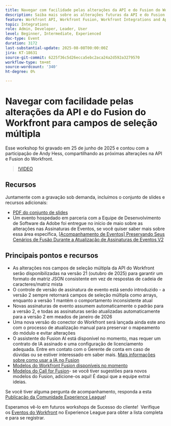 ```yaml
---
title: Navegar com facilidade pelas alterações da API e do Fusion do Workfront para campos de seleção múltipla
description: Saiba mais sobre as alterações futuras da API e do Fusion do Adobe Workfront, incluindo atualizações de campo de seleção múltipla, controle de versão de assinaturas de eventos e estratégias para evitar alterações.
feature: Workfront API, Workfront Fusion, Workfront Integrations and Apps
topic: Integrations
role: Admin, Developer, Leader, User
level: Beginner, Intermediate, Experienced
doc-type: Event
duration: 3172
last-substantial-update: 2025-08-08T00:00:00Z
jira: KT-18631
source-git-commit: 6225f36c5d26ecca5ebc2aca24a2d592a3279570
workflow-type: tm+mt
source-wordcount: '340'
ht-degree: 0%

---
```



# Navegar com facilidade pelas alterações da API e do Fusion do Workfront para campos de seleção múltipla

Esse workshop foi gravado em 25 de junho de 2025 e contou com a participação de Andy Hess, compartilhando as próximas alterações na API e Fusion do Workfront.

>[!VIDEO](https://video.tv.adobe.com/v/3469978/?learn=on&enablevpops)

## Recursos

Juntamente com a gravação sob demanda, incluímos o conjunto de slides e recursos adicionais:
* [PDF do conjunto de slides](https://workfront-experience.s3.us-west-2.amazonaws.com/Training/Guides/Customer+Success+at+Scale/Navigating+the+API+and+Fusion+Changes+for+Multi-Select+Fields+with+Ease+062425.pdf)
* Um evento hospedado em parceria com a Equipe de Desenvolvimento de Software da Adobe foi entregue no início de maio sobre as alterações nas Assinaturas de Eventos, se você quiser saber mais sobre essa área específica, [[Acompanhamento de Eventos] Preservando Seus Cenários de Fusão Durante a Atualização de Assinaturas de Eventos V2](https://experienceleaguecommunities.adobe.com/t5/workfront-discussions/event-follow-up-preserving-your-fusion-scenarios-during-the/m-p/754182?profile.language=pt#M4041)

## Principais pontos e recursos

* As alterações nos campos de seleção múltipla da API do Workfront serão disponibilizadas na versão 21 (outubro de 2025) para garantir um formato de matriz JSON consistente em vez de respostas de cadeia de caracteres/matriz mista
* O controle de versão de assinatura de evento está sendo introduzido - a versão 2 sempre retornará campos de seleção múltipla como arrays, enquanto a versão 1 mantém o comportamento inconsistente atual
* Novas assinaturas de evento assumem automaticamente o padrão para a versão 2, e todas as assinaturas serão atualizadas automaticamente para a versão 2 em meados de janeiro de 2026
* Uma nova versão do conector do Workfront será lançada ainda este ano com o processo de atualização manual para preservar o mapeamento do módulo e evitar alterações
* O assistente do Fusion AI está disponível no momento, mas requer um contrato de IA assinado e uma configuração de licenciamento adequada. Entre em contato com o Gerente de conta em caso de dúvidas ou se estiver interessado em saber mais. [Mais informações sobre como usar a IA no Fusion](https://experienceleague.adobe.com/pt-br/docs/workfront-fusion/using/manage-scenarios/fusion-ai-assistant)
* [Modelos do Workfront Fusion disponíveis no momento](https://experienceleague.adobe.com/pt-br/docs/workfront-fusion/using/create-and-manage-templates/currently-available-fusion-templates)
* [Modelos do Call for Fusion](https://experienceleaguecommunities.adobe.com/t5/workfront-discussions/call-for-fusion-template-ideas/m-p/732085?profile.language=pt#M3686)- se você tiver sugestões para novos modelos do Fusion, adicione-os aqui! É daqui que a equipe extrai ideias.  

Se você tiver alguma pergunta de acompanhamento, responda a esta [Publicação da Comunidade Experience League](https://experienceleaguecommunities.adobe.com/t5/workfront-discussions/event-follow-up-navigating-the-workfront-api-and-fusion-changes/td-p/761253?profile.language=pt)! 

Esperamos vê-lo em futuros workshops de Sucesso do cliente!  Verifique os [Eventos do Workfront](https://experienceleague.adobe.com/events/?lang=pt-BR&filters=Workfront) no Experience League para obter a lista completa e para se registrar.